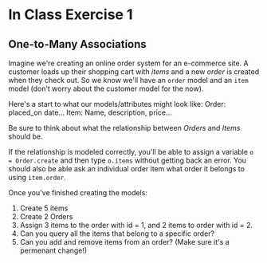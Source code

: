 # In Class Exercise 1
## One-to-Many Associations

Imagine we're creating an online order system for an e-commerce site. A customer loads up their shopping cart with _items_ and a new _order_ is created when they check out. So we know we'll have an `order` model and an `item` model (don't worry about the customer model for the now).

Here's a start to what our models/attributes might look like:
Order: placed_on date...
Item: Name, description, price...

Be sure to think about what the relationship between _Orders_ and _Items_ should be.

If the relationship is modeled correctly, you'll be able to assign a variable `o = Order.create` and then type `o.items` without getting back an error. You should also be able ask an individual order item what order it belongs to using `item.order`.

Once you've finished creating the models:
  1. Create 5 items
  2. Create 2 Orders
  3. Assign 3 items to the order with id = 1, and 2 items to order with id = 2.
  4. Can you query all the items that belong to a specific order?
  5. Can you add and remove items from an order? (Make sure it's a permenant change!)
